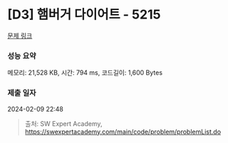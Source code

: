 # [D3] 햄버거 다이어트 - 5215 

[문제 링크](https://swexpertacademy.com/main/code/problem/problemDetail.do?contestProbId=AWT-lPB6dHUDFAVT) 

### 성능 요약

메모리: 21,528 KB, 시간: 794 ms, 코드길이: 1,600 Bytes

### 제출 일자

2024-02-09 22:48



> 출처: SW Expert Academy, https://swexpertacademy.com/main/code/problem/problemList.do